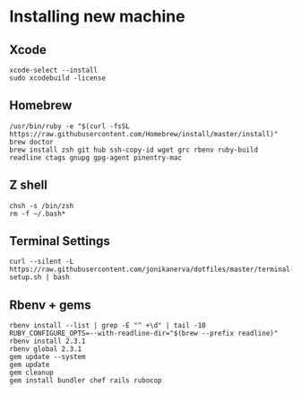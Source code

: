# Installing new machine

## Xcode

    xcode-select --install
    sudo xcodebuild -license

## Homebrew
    /usr/bin/ruby -e "$(curl -fsSL https://raw.githubusercontent.com/Homebrew/install/master/install)"
    brew doctor
    brew install zsh git hub ssh-copy-id wget grc rbenv ruby-build readline ctags gnupg gpg-agent pinentry-mac

## Z shell
    chsh -s /bin/zsh
    rm -f ~/.bash*

## Terminal Settings
    curl --silent -L https://raw.githubusercontent.com/jonikanerva/dotfiles/master/terminal-setup.sh | bash

## Rbenv + gems
    rbenv install --list | grep -E "^ +\d" | tail -10
    RUBY_CONFIGURE_OPTS=--with-readline-dir="$(brew --prefix readline)" rbenv install 2.3.1
    rbenv global 2.3.1
    gem update --system
    gem update
    gem cleanup
    gem install bundler chef rails rubocop

